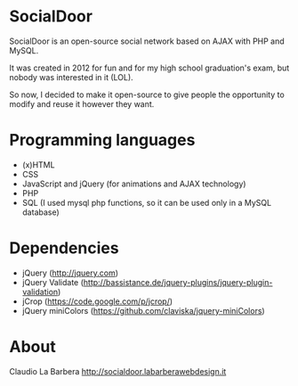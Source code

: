 SocialDoor
==========

SocialDoor is an open-source social network based on AJAX with PHP and MySQL.

It was created in 2012 for fun and for my high school graduation's exam, but nobody was interested in it (LOL). 

So now, I decided to make it open-source to give people the opportunity to modify and reuse it however they want.

Programming languages
==========

- (x)HTML
- CSS
- JavaScript and jQuery (for animations and AJAX technology)
- PHP
- SQL (I used mysql php functions, so it can be used only in a MySQL database)

Dependencies
==========

- jQuery (http://jquery.com)
- jQuery Validate (http://bassistance.de/jquery-plugins/jquery-plugin-validation)
- jCrop (https://code.google.com/p/jcrop/)
- jQuery miniColors (https://github.com/claviska/jquery-miniColors)

About
==========

Claudio La Barbera
http://socialdoor.labarberawebdesign.it
